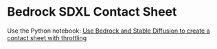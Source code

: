 # Bedrock SDXL Contact Sheet 

Use the Python notebook:  <a href="https://github.com/veloduff/text-to-image-contact-sheet/blob/main/bedrock_sdxl_contact_sheet.ipynb">Use Bedrock and Stable Diffusion to create a contact sheet with throttling</a>
